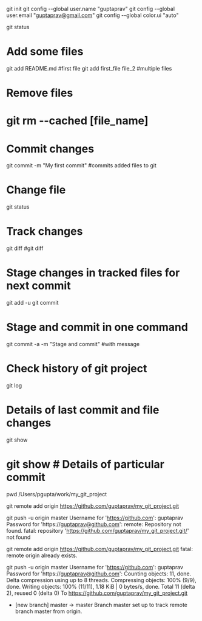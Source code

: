 git init
git config --global user.name "guptaprav"
git config --global user.email "guptaprav@gmail.com"
git config --global color.ui "auto"

git status

# Add some files
git add README.md #first file
git add first_file file_2 #multiple files

# Remove files
# git rm --cached [file_name]

# Commit changes
git commit -m "My first commit" #commits added files to git

# Change file
git status

# Track changes
git diff
#git diff <filename>

# Stage changes in tracked files for next commit
git add -u
git commit

# Stage and commit in one command
git commit -a -m "Stage and commit" #with message

# Check history of git project
git log

# Details of last commit and file changes
git show
# git show <hash> # Details of particular commit

pwd
/Users/pgupta/work/my_git_project

git remote add origin https://github.com/guptaprav/my_git_project.git

git push -u origin master
Username for 'https://github.com': guptaprav
Password for 'https://guptaprav@github.com': 
remote: Repository not found.
fatal: repository 'https://github.com/guptaprav/my_git_project.git/' not found

git remote add origin https://github.com/guptaprav/my_git_project.git
fatal: remote origin already exists.

git push -u origin master
Username for 'https://github.com': guptaprav
Password for 'https://guptaprav@github.com': 
Counting objects: 11, done.
Delta compression using up to 8 threads.
Compressing objects: 100% (9/9), done.
Writing objects: 100% (11/11), 1.18 KiB | 0 bytes/s, done.
Total 11 (delta 2), reused 0 (delta 0)
To https://github.com/guptaprav/my_git_project.git
 * [new branch]      master -> master
Branch master set up to track remote branch master from origin.

